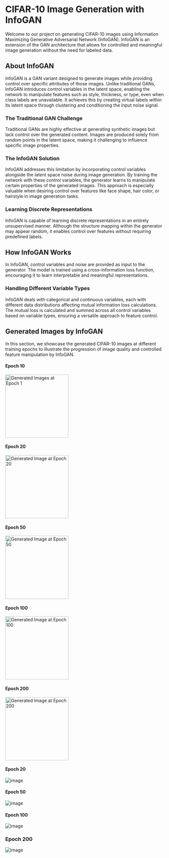 # CIFAR-10 Image Generation with InfoGAN

Welcome to our project on generating CIFAR-10 images using Information Maximizing Generative Adversarial Network (InfoGAN). InfoGAN is an extension of the GAN architecture that allows for controlled and meaningful image generation without the need for labeled data.

## About InfoGAN

InfoGAN is a GAN variant designed to generate images while providing control over specific attributes of those images. Unlike traditional GANs, InfoGAN introduces control variables in the latent space, enabling the network to manipulate features such as style, thickness, or type, even when class labels are unavailable. It achieves this by creating virtual labels within its latent space through clustering and conditioning the input noise signal.

### The Traditional GAN Challenge

Traditional GANs are highly effective at generating synthetic images but lack control over the generated content. Images are produced solely from random points in the latent space, making it challenging to influence specific image properties.

### The InfoGAN Solution

InfoGAN addresses this limitation by incorporating control variables alongside the latent space noise during image generation. By training the network with these control variables, the generator learns to manipulate certain properties of the generated images. This approach is especially valuable when desiring control over features like face shape, hair color, or hairstyle in image generation tasks.

### Learning Discrete Representations

InfoGAN is capable of learning discrete representations in an entirely unsupervised manner. Although the structure mapping within the generator may appear random, it enables control over features without requiring predefined labels.

## How InfoGAN Works

In InfoGAN, control variables and noise are provided as input to the generator. The model is trained using a cross-information loss function, encouraging it to learn interpretable and meaningful representations.

### Handling Different Variable Types

InfoGAN deals with categorical and continuous variables, each with different data distributions affecting mutual information loss calculations. The mutual loss is calculated and summed across all control variables based on variable types, ensuring a versatile approach to feature control.

## Generated Images by InfoGAN

In this section, we showcase the generated CIFAR-10 images at different training epochs to illustrate the progression of image quality and controlled feature manipulation by InfoGAN.

#### Epoch 10

<img src="https://github.com/masoudrahimi39/Machine-Learning-Hands-On-Projects/assets/65596290/7dc885e3-0322-491e-89f7-2124645747eb" alt="Generated Images at Epoch 1" width="200"/>

#### Epoch 20
<img src="https://github.com/masoudrahimi39/Machine-Learning-Hands-On-Projects/assets/65596290/ed8046b5-a32c-47b7-aff7-00c64e2eb41a" alt="Generated Image at Epoch 20" width="200"/>

#### Epoch 50
<img src="https://github.com/masoudrahimi39/Machine-Learning-Hands-On-Projects/assets/65596290/8b5dc1b2-ee05-4967-b802-47730b42b69e" alt="Generated Image at Epoch 50" width="200"/>

#### Epoch 100
<img src="https://github.com/masoudrahimi39/Machine-Learning-Hands-On-Projects/assets/65596290/f9243d30-12b3-4e55-b46d-90395c83152e" alt="Generated Image at Epoch 100" width="200"/>

#### Epoch 200
<img src="https://github.com/masoudrahimi39/Machine-Learning-Hands-On-Projects/assets/65596290/758ec81d-1032-4ee0-83d3-cc94cfa35fea" alt="Generated Image at Epoch 200" width="200"/>



#### Epoch 20
![image](https://github.com/masoudrahimi39/Machine-Learning-Hands-On-Projects/assets/65596290/ed8046b5-a32c-47b7-aff7-00c64e2eb41a)


#### Epoch 50
![image](https://github.com/masoudrahimi39/Machine-Learning-Hands-On-Projects/assets/65596290/8b5dc1b2-ee05-4967-b802-47730b42b69e)


#### Epoch 100

![image](https://github.com/masoudrahimi39/Machine-Learning-Hands-On-Projects/assets/65596290/f9243d30-12b3-4e55-b46d-90395c83152e)

### Epoch 200

![image](https://github.com/masoudrahimi39/Machine-Learning-Hands-On-Projects/assets/65596290/758ec81d-1032-4ee0-83d3-cc94cfa35fea)

